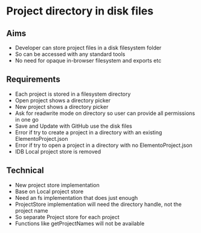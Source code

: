 Project directory in disk files
===============================

Aims
----

- Developer can store project files in a disk filesystem folder
- So can be accessed with any standard tools
- No need for opaque in-browser filesystem and exports etc

Requirements
------------

- Each project is stored in a filesystem directory
- Open project shows a directory picker
- New project shows a directory picker
- Ask for readwrite mode on directory so user can provide all permissions in one go
- Save and Update with GitHub use the disk files
- Error if try to create a project in a directory with an existing ElementoProject.json
- Error if try to open a project in a directory with no ElementoProject.json
- IDB Local project store is removed

Technical
---------

- New project store implementation
- Base on Local project store
- Need an fs implementation that does just enough
- ProjectStore implementation will need the directory handle, not the project name
- So separate Project store for each project
- Functions like getProjectNames will not be available